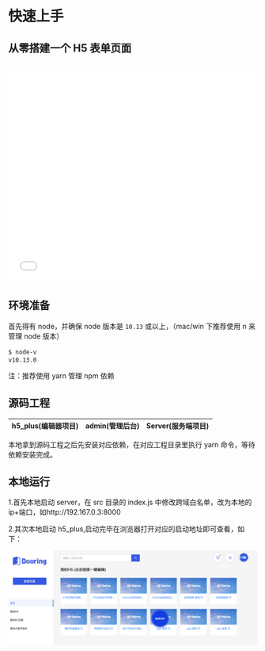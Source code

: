 # 快速上手

## 从零搭建一个 H5 表单页面

<iframe src="//player.bilibili.com/player.html?aid=715343955&bvid=BV1QQ4y1Z725&cid=332145157&page=1" scrolling="no" border="0" frameborder="no" framespacing="0" allowfullscreen="true" style="width: 100%;height: 420px; margin-top: 20px"> </iframe>

## 环境准备

首先得有 node，并确保 node 版本是 `10.13` 或以上，（mac/win 下推荐使用 n 来管理 node 版本）

```
$ node-v
v10.13.0
```

注：推荐使用 yarn 管理 npm 依赖

## 源码工程

| h5_plus(编辑器项目) | admin(管理后台) | Server(服务端项目) |
| ------------------- | --------------- | ------------------ |


本地拿到源码工程之后先安装对应依赖，在对应工程目录里执行 yarn 命令，等待依赖安装完成。

## 本地运行

1.首先本地启动 server，在 src 目录的 index.js 中修改跨域白名单，改为本地的 ip+端口，如http://192.167.0.3:8000

2.其次本地启动 h5_plus,启动完毕在浏览器打开对应的启动地址即可查看，如下：

<img src="../../img/common/home.png" alt="foo">
